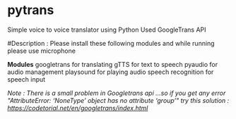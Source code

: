 # pytrans
Simple voice to voice translator using Python
Used GoogleTrans API

#Description : Please install these following modules and while running please use microphone

**Modules**
  googletrans for translating
  gTTS for text to speech
  pyaudio for audio management
  playsound for playing audio
  speech recognition for speech input

_Note : There is a small problem in Googletrans api ...so if you get any error "AttributeError: ‘NoneType’ object has no attribute ‘group’" try this solution : https://codetorial.net/en/googletrans/index.html_
